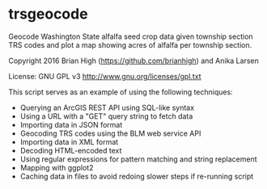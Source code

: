 # trsgeocode

Geocode Washington State alfalfa seed crop data given township
section TRS codes and plot a map showing acres of alfalfa per
township section. 

Copyright 2016 Brian High (https://github.com/brianhigh) and
Anika Larsen

License: GNU GPL v3 http://www.gnu.org/licenses/gpl.txt

This script serves as an example of using the following techniques:

* Querying an ArcGIS REST API using SQL-like syntax
* Using a URL with a "GET" query string to fetch data
* Importing data in JSON format 
* Geocoding TRS codes using the BLM web service API
* Importing data in XML format
* Decoding HTML-encoded text
* Using regular expressions for pattern matching and string replacement
* Mapping with ggplot2
* Caching data in files to avoid redoing slower steps if re-running script

